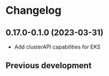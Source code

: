 # Changelog

## 0.17.0-0.1.0 (2023-03-31)


* Add clusterAPI capabilities for EKS

## Previous development

### 